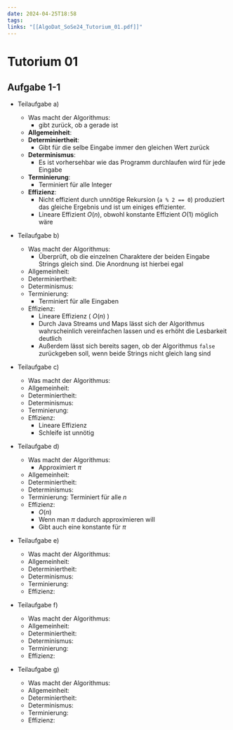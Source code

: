 ```yaml
---
date: 2024-04-25T18:58
tags: 
links: "[[AlgoDat_SoSe24_Tutorium_01.pdf]]"
---
```

# Tutorium 01
## Aufgabe 1-1
- Teilaufgabe a)
	- Was macht der Algorithmus: 
		- gibt zurück, ob a gerade ist
	- **Allgemeinheit**: 
	- **Determiniertheit**: 
		- Gibt für die selbe Eingabe immer den gleichen Wert zurück
	- **Determinismus**: 
		- Es ist vorhersehbar wie das Programm durchlaufen wird für jede Eingabe
	- **Terminierung**: 
		- Terminiert für alle Integer
	- **Effizienz**: 
		- Nicht effizient durch unnötige Rekursion (`a % 2 == 0`) produziert das gleiche Ergebnis und ist um einiges effizienter. 
		- Lineare Effizient $O(n)$, obwohl konstante Effizient $O(1)$ möglich wäre

- Teilaufgabe b)
	- Was macht der Algorithmus: 
		- Überprüft, ob die einzelnen Charaktere der beiden Eingabe Strings gleich sind. Die Anordnung ist hierbei egal
	- Allgemeinheit: 
	- Determiniertheit: 
	- Determinismus: 
	- Terminierung: 
		- Terminiert für alle Eingaben
	- Effizienz: 
		- Lineare Effizienz ( $O(n)$ )
		- Durch Java Streams und Maps lässt sich der Algorithmus wahrscheinlich vereinfachen lassen und es erhöht die Lesbarkeit deutlich
		- Außerdem lässt sich bereits sagen, ob der Algorithmus `false` zurückgeben soll, wenn beide Strings nicht gleich lang sind

- Teilaufgabe c)
	- Was macht der Algorithmus: 
	- Allgemeinheit: 
	- Determiniertheit: 
	- Determinismus: 
	- Terminierung: 
	- Effizienz: 
		- Lineare Effizienz
		- Schleife ist unnötig

- Teilaufgabe d)
	- Was macht der Algorithmus: 
		- Approximiert $\pi$ 
	- Allgemeinheit: 
	- Determiniertheit: 
	- Determinismus: 
	- Terminierung: Terminiert für alle $n$
	- Effizienz: 
		- $O(n)$
		- Wenn man $\pi$ dadurch approximieren will
		- Gibt auch eine konstante für $\pi$

- Teilaufgabe e)
	- Was macht der Algorithmus: 
	- Allgemeinheit: 
	- Determiniertheit: 
	- Determinismus: 
	- Terminierung: 
	- Effizienz: 

- Teilaufgabe f)
	- Was macht der Algorithmus: 
	- Allgemeinheit: 
	- Determiniertheit: 
	- Determinismus: 
	- Terminierung: 
	- Effizienz: 

- Teilaufgabe g)
	- Was macht der Algorithmus: 
	- Allgemeinheit: 
	- Determiniertheit: 
	- Determinismus: 
	- Terminierung: 
	- Effizienz: 